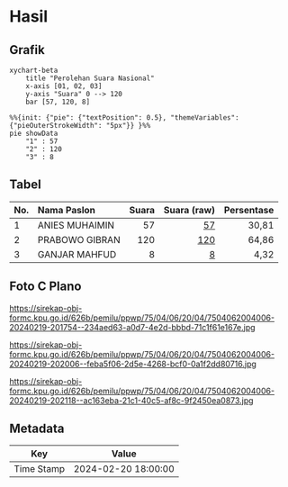 # Hasil

## Grafik

```mermaid
xychart-beta
    title "Perolehan Suara Nasional"
    x-axis [01, 02, 03]
    y-axis "Suara" 0 --> 120
    bar [57, 120, 8]
```

```mermaid
%%{init: {"pie": {"textPosition": 0.5}, "themeVariables": {"pieOuterStrokeWidth": "5px"}} }%%
pie showData
    "1" : 57
    "2" : 120
    "3" : 8
```

## Tabel

| No. | Nama Paslon    | Suara | Suara (raw) | Persentase |
|:--- |:-------------- | -----:| -----------:| ----------:|
| 1   | ANIES MUHAIMIN | 57    | [57][p-1]   | 30,81      |
| 2   | PRABOWO GIBRAN | 120   | [120][p-2]  | 64,86      |
| 3   | GANJAR MAHFUD  | 8     | [8][p-3]    | 4,32       |


[p-1]: https://github.com/gigit-pemilu/pemilu-2024/blob/main/pilpres/hitung-suara/sub/75-gorontalo/sub/04-pohuwato/sub/06-patilanggio/sub/2004-manawa/sub/006-tps/sub/paslon-1.txt
[p-2]: https://github.com/gigit-pemilu/pemilu-2024/blob/main/pilpres/hitung-suara/sub/75-gorontalo/sub/04-pohuwato/sub/06-patilanggio/sub/2004-manawa/sub/006-tps/sub/paslon-2.txt
[p-3]: https://github.com/gigit-pemilu/pemilu-2024/blob/main/pilpres/hitung-suara/sub/75-gorontalo/sub/04-pohuwato/sub/06-patilanggio/sub/2004-manawa/sub/006-tps/sub/paslon-3.txt

## Foto C Plano

https://sirekap-obj-formc.kpu.go.id/626b/pemilu/ppwp/75/04/06/20/04/7504062004006-20240219-201754--234aed63-a0d7-4e2d-bbbd-71c1f61e167e.jpg

https://sirekap-obj-formc.kpu.go.id/626b/pemilu/ppwp/75/04/06/20/04/7504062004006-20240219-202006--feba5f06-2d5e-4268-bcf0-0a1f2dd80716.jpg

https://sirekap-obj-formc.kpu.go.id/626b/pemilu/ppwp/75/04/06/20/04/7504062004006-20240219-202118--ac163eba-21c1-40c5-af8c-9f2450ea0873.jpg


## Metadata

| Key        | Value               |
| ---------- | ------------------- |
| Time Stamp | 2024-02-20 18:00:00 |



